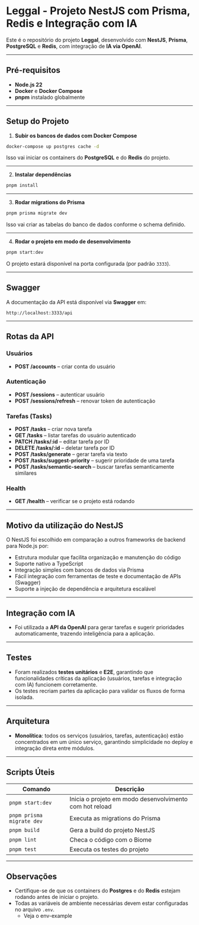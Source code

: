 
# Leggal - Projeto NestJS com Prisma, Redis e Integração com IA

Este é o repositório do projeto **Leggal**, desenvolvido com **NestJS**, **Prisma**, **PostgreSQL** e **Redis**, com integração de **IA via OpenAI**.

---

## Pré-requisitos

* **Node.js 22**
* **Docker** e **Docker Compose**
* **pnpm** instalado globalmente

---

## Setup do Projeto

1. **Subir os bancos de dados com Docker Compose**

```bash
docker-compose up postgres cache -d
```

Isso vai iniciar os containers do **PostgreSQL** e do **Redis** do projeto.

---

2. **Instalar dependências**

```bash
pnpm install
```

---

3. **Rodar migrations do Prisma**

```bash
pnpm prisma migrate dev
```

Isso vai criar as tabelas do banco de dados conforme o schema definido.

---

4. **Rodar o projeto em modo de desenvolvimento**

```bash
pnpm start:dev
```

O projeto estará disponível na porta configurada (por padrão `3333`).

---

## Swagger

A documentação da API está disponível via **Swagger** em:

```
http://localhost:3333/api
```

---

## Rotas da API

### Usuários

* **POST /accounts** – criar conta do usuário

### Autenticação

* **POST /sessions** – autenticar usuário
* **POST /sessions/refresh** – renovar token de autenticação

### Tarefas (Tasks)

* **POST /tasks** – criar nova tarefa
* **GET /tasks** – listar tarefas do usuário autenticado
* **PATCH /tasks/:id** – editar tarefa por ID
* **DELETE /tasks/:id** – deletar tarefa por ID
* **POST /tasks/generate** – gerar tarefa via texto
* **POST /tasks/suggest-priority** – sugerir prioridade de uma tarefa
* **POST /tasks/semantic-search** – buscar tarefas semanticamente similares

### Health

* **GET /health** – verificar se o projeto está rodando

---

## Motivo da utilização do NestJS

O NestJS foi escolhido em comparação a outros frameworks de backend para Node.js por:

* Estrutura modular que facilita organização e manutenção do código
* Suporte nativo a TypeScript
* Integração simples com bancos de dados via Prisma
* Fácil integração com ferramentas de teste e documentação de APIs (Swagger)
* Suporte a injeção de dependência e arquitetura escalável

---

## Integração com IA

* Foi utilizada a **API da OpenAI** para gerar tarefas e sugerir prioridades automaticamente, trazendo inteligência para a aplicação.

---

## Testes

* Foram realizados **testes unitários** e **E2E**, garantindo que funcionalidades críticas da aplicação (usuários, tarefas e integração com IA) funcionem corretamente.
* Os testes recriam partes da aplicação para validar os fluxos de forma isolada.

---

## Arquitetura

* **Monolítica**: todos os serviços (usuários, tarefas, autenticação) estão concentrados em um único serviço, garantindo simplicidade no deploy e integração direta entre módulos.

---

## Scripts Úteis

| Comando                   | Descrição                                               |
| ------------------------- | ------------------------------------------------------- |
| `pnpm start:dev`          | Inicia o projeto em modo desenvolvimento com hot reload |
| `pnpm prisma migrate dev` | Executa as migrations do Prisma                         |
| `pnpm build`              | Gera a build do projeto NestJS                          |
| `pnpm lint`               | Checa o código com o Biome                              |
| `pnpm test`               | Executa os testes do projeto                            |

---

## Observações

* Certifique-se de que os containers do **Postgres** e do **Redis** estejam rodando antes de iniciar o projeto.
* Todas as variáveis de ambiente necessárias devem estar configuradas no arquivo `.env`. 
  - Veja o env-example
